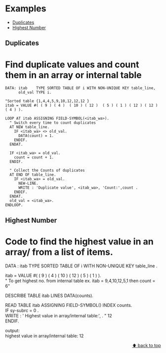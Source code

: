 <a name="top"></a>

# Examples
 - [Duplicates](#duplicates)
 - [Highest Number](#highestnumber)

## Duplicates
# Find duplicate values and count them in an array or internal table 

``` abap
DATA: itab    TYPE SORTED TABLE OF i WITH NON-UNIQUE KEY table_line,
      old_val TYPE i.

"Sorted table {1,4,4,5,9,10,12,12,12 }
itab = VALUE #( ( 9 ) ( 4 )  ( 10 ) ( 12 )  ( 5 ) ( 1 ) ( 12 ) ( 12 ) ( 4 ) ).

LOOP AT itab ASSIGNING FIELD-SYMBOL(<itab_wa>).
  " Switch every time to count duplicates
  AT NEW table_line.
    IF <itab_wa> <> old_val.
      DATA(count) = 1.
    ENDIF.
  ENDAT.

  IF <itab_wa> = old_val.
    count = count + 1.
  ENDIF.

  " Collect the Counts of duplicates
  AT END OF table_line.
    IF <itab_wa> = old_val.
      NEW-LINE.
      WRITE : 'Duplicate value', <itab_wa>, 'Count:',count .
    ENDIF.
  ENDAT.
  old_val = <itab_wa>.
ENDLOOP.
``` 

## Highest Number
# Code to find the highest value in an array/ from a list of items.

DATA : itab TYPE SORTED TABLE OF i WITH NON-UNIQUE KEY table_line .		
		
itab = VALUE #( ( 9 ) ( 4 )  ( 10 ) ( 12 )  ( 5 ) ( 1 ) ).		
" To get highest no. from internal table
ex. itab = 9,4,10,12,5,1 then count = 6"		
		
DESCRIBE TABLE itab LINES DATA(counts).		
		
READ TABLE itab ASSIGNING FIELD-SYMBOL(<itab>) INDEX counts.		
IF sy-subrc = 0 .		
WRITE : ' Highest value in array/internal table:', <itab>. " 12		
ENDIF.		
		
		
output:		
highest value in array/internal table:         12		


<p align="right"><a href="#top">⬆️ back to top</a></p>
